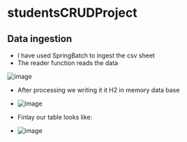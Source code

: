 ﻿# studentsCRUDProject

 ## Data ingestion ##
  * I have used SpringBatch to ingest the csv sheet
  * The reader function reads the data
    
 ![image](https://github.com/manojbhandi/studentsCRUDProject/assets/97438009/d098cf9d-37aa-46b5-a794-ce52ea1b4291)

  * After processing we writing it it H2 in memory data base

  * ![image](https://github.com/manojbhandi/studentsCRUDProject/assets/97438009/57ccf836-9e15-44a2-aa77-e6a1b3a1180c)

  * Finlay our table looks like:

  * ![image](https://github.com/manojbhandi/studentsCRUDProject/assets/97438009/82adbd25-ceef-4db2-bc3d-6f15f876a887)

 ##



